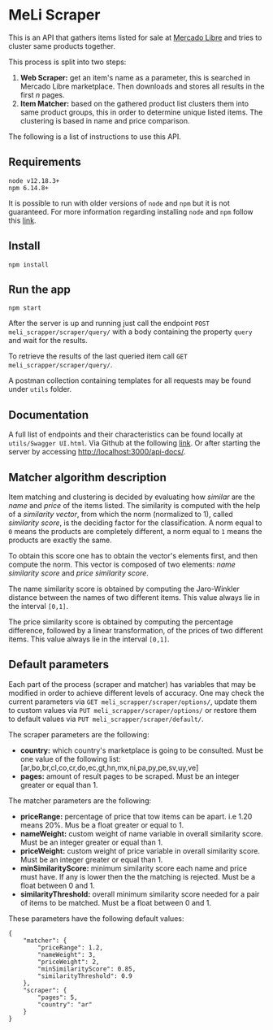 # MeLi Scraper

This is an API that gathers items listed for sale at <a href='https://www.mercadolibre.com.ar/'>Mercado Libre</a> and tries to cluster same products together.

This process  is split into two steps:
<ol>
<li><strong>Web Scraper:</strong> get an item's name as a parameter, this is searched in Mercado Libre marketplace. Then downloads and stores all results in the first <i>n</i> pages.</li>
<li><strong>Item Matcher:</strong> based on the gathered product list clusters them into same product groups, this in order to determine unique listed items. The clustering is based in name and price comparison.</li>
</ol>

The following is a list of instructions to use this API.

## Requirements

    node v12.18.3+
    npm 6.14.8+

It is possible to run with older versions of `node` and `npm` but it is not guaranteed. For more information regarding installing `node` and `npm` follow this <a href='https://docs.npmjs.com/downloading-and-installing-node-js-and-npm'>link</a>.

## Install

    npm install

## Run the app

    npm start

After the server is up and running just call the endpoint `POST meli_scrapper/scraper/query/` with a body containing the property `query` and wait for the results.

To retrieve the results of the last queried item call `GET meli_scrapper/scraper/query/`.

A postman collection containing templates for all requests may be found under `utils` folder.

## Documentation

A full list of endpoints and their characteristics can be found locally at `utils/Swagger UI.html`. Via Github at the following <a href='https://github.com/diegolramirez/meli_scraper/blob/master/utils/Swagger%20UI.html'>link</a>. Or after starting the server by accessing <a href='http://localhost:3000/api-docs/'>http://localhost:3000/api-docs/</a>.

## Matcher algorithm description

Item matching and clustering is decided by evaluating how <i>similar</i> are the <i>name</i> and <i>price</i> of the items listed. The similarity is computed with the help of a <i>similarity vector</i>, from which the norm (normalized to 1), called <i>similarity score</i>, is the deciding factor for the classification. A norm equal to `0` means the products are completely different, a norm equal to `1` means the products are exactly the same.

To obtain this score one has to obtain the vector's elements first, and then compute the norm. This vector is composed of two elements: <i>name similarity score</i> and <i>price similarity score</i>.

The name similarity score is obtained by computing the Jaro-Winkler distance between the names of two different items. This value always lie in the interval `[0,1]`.

The price similarity score is obtained by computing the percentage difference, followed by a linear transformation, of the prices of two different items. This value always lie in the interval `[0,1]`.

## Default parameters

Each part of the process (scraper and matcher) has variables that may be modified in order to achieve different levels of accuracy. One may check the current parameters via `GET meli_scrapper/scraper/options/`, update them to custom values via `PUT meli_scrapper/scraper/options/` or restore them to default values via `PUT meli_scrapper/scraper/default/`.

The scraper parameters are the following:

<ul>
<li><strong>country:</strong> which country's marketplace is going to be consulted. Must be one value of the following list: [ar,bo,br,cl,co,cr,do,ec,gt,hn,mx,ni,pa,py,pe,sv,uy,ve]</li>
<li><strong>pages:</strong> amount of result pages to be scraped. Must be an integer greater or equal than 1.</li>
</ul>

The matcher parameters are the following:

<ul>
<li><strong>priceRange:</strong> percentage of price that tow items can be apart. i.e 1.20 means 20%. Mus be a float greater or equal to 1.</li>
<li><strong>nameWeight:</strong> custom weight of name variable in overall similarity score. Must be an integer greater or equal than 1.</li>
<li><strong>priceWeight:</strong> custom weight of price variable in overall similarity score. Must be an integer greater or equal than 1.</li>
<li><strong>minSimilarityScore:</strong> minimum similarity score each name and price must have. If any is lower then the the matching is rejected. Must be a float between 0 and 1.</li>
<li><strong>similarityThreshold:</strong> overall minimum similarity score needed for a pair of items to be matched. Must be a float between 0 and 1.</li>
</ul>

These parameters have the following default values:

    {
        "matcher": {
            "priceRange": 1.2,
            "nameWeight": 3,
            "priceWeight": 2,
            "minSimilarityScore": 0.85,
            "similarityThreshold": 0.9
        },
        "scraper": {
            "pages": 5,
            "country": "ar"
        }
    }
